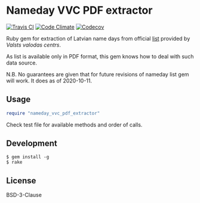 # Nameday VVC PDF extractor

[![Travis CI](https://img.shields.io/travis/aleksandrs-ledovskis/nameday-vvc-pdf-extractor.svg?style=flat-square)](https://travis-ci.org/aleksandrs-ledovskis/nameday-vvc-pdf-extractor)
[![Code Climate](https://img.shields.io/codeclimate/maintainability/aleksandrs-ledovskis/nameday-vvc-pdf-extractor.svg?style=flat-square)](https://codeclimate.com/github/aleksandrs-ledovskis/nameday-vvc-pdf-extractor)
[![Codecov](https://img.shields.io/codecov/c/github/aleksandrs-ledovskis/nameday-vvc-pdf-extractor.svg?style=flat-square)](https://codecov.io/gh/aleksandrs-ledovskis/nameday-vvc-pdf-extractor)

Ruby gem for extraction of Latvian name days from official [list](http://vvc.gov.lv/index.php?route=product/category&path=193_199) provided by _Valsts valodas centrs_.

As list is available only in PDF format, this gem knows how to deal with such data source.

N.B. No guarantees are given that for future revisions of nameday list gem will work. It does as of 2020-10-11.

## Usage

```ruby
require "nameday_vvc_pdf_extractor"
```

Check test file for available methods and order of calls.

## Development

```shell
$ gem install -g
$ rake
```

## License

BSD-3-Clause
